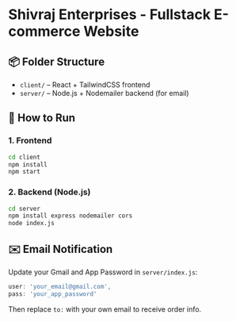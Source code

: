 # Shivraj Enterprises - Fullstack E-commerce Website

## 📦 Folder Structure
- `client/` – React + TailwindCSS frontend
- `server/` – Node.js + Nodemailer backend (for email)

## 🚀 How to Run

### 1. Frontend
```bash
cd client
npm install
npm start
```

### 2. Backend (Node.js)
```bash
cd server
npm install express nodemailer cors
node index.js
```

## ✉️ Email Notification
Update your Gmail and App Password in `server/index.js`:
```js
user: 'your_email@gmail.com',
pass: 'your_app_password'
```

Then replace `to:` with your own email to receive order info.
